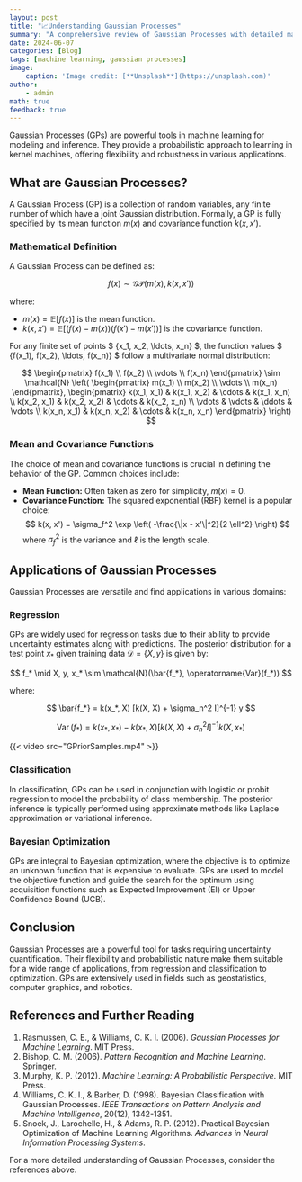 ```yaml
---
layout: post
title: "📈Understanding Gaussian Processes"
summary: "A comprehensive review of Gaussian Processes with detailed mathematical insights."
date: 2024-06-07
categories: [Blog]
tags: [machine learning, gaussian processes]
image:
    caption: 'Image credit: [**Unsplash**](https://unsplash.com)'
author:
    - admin
math: true
feedback: true
---
```


Gaussian Processes (GPs) are powerful tools in machine learning for modeling and inference. They provide a probabilistic approach to learning in kernel machines, offering flexibility and robustness in various applications.

## What are Gaussian Processes?

A Gaussian Process (GP) is a collection of random variables, any finite number of which have a joint Gaussian distribution. Formally, a GP is fully specified by its mean function $m(x)$ and covariance function $k(x, x')$.

### Mathematical Definition

A Gaussian Process can be defined as:

$$
f(x) \sim \mathcal{GP}(m(x), k(x, x'))
$$

where:

- $m(x) = \mathbb{E}[f(x)]$ is the mean function.
- $k(x, x') = \mathbb{E}[(f(x) - m(x))(f(x') - m(x'))]$ is the covariance function.

For any finite set of points $ \{x_1, x_2, \ldots, x_n\} $, the function values $ \{f(x_1), f(x_2), \ldots, f(x_n)\} $ follow a multivariate normal distribution:

$$
\begin{pmatrix}
f(x_1) \\
f(x_2) \\
\vdots \\
f(x_n)
\end{pmatrix}
\sim \mathcal{N} \left(
\begin{pmatrix}
m(x_1) \\
m(x_2) \\
\vdots \\
m(x_n)
\end{pmatrix},
\begin{pmatrix}
k(x_1, x_1) & k(x_1, x_2) & \cdots & k(x_1, x_n) \\
k(x_2, x_1) & k(x_2, x_2) & \cdots & k(x_2, x_n) \\
\vdots & \vdots & \ddots & \vdots \\
k(x_n, x_1) & k(x_n, x_2) & \cdots & k(x_n, x_n)
\end{pmatrix}
\right)
$$

### Mean and Covariance Functions

The choice of mean and covariance functions is crucial in defining the behavior of the GP. Common choices include:

- **Mean Function:** Often taken as zero for simplicity, $m(x) = 0$.
- **Covariance Function:** The squared exponential (RBF) kernel is a popular choice:
  $$
  k(x, x') = \sigma_f^2 \exp \left( -\frac{\|x - x'\|^2}{2 \ell^2} \right)
  $$
  where $\sigma_f^2$ is the variance and $\ell$ is the length scale.

## Applications of Gaussian Processes

Gaussian Processes are versatile and find applications in various domains:

### Regression

GPs are widely used for regression tasks due to their ability to provide uncertainty estimates along with predictions. The posterior distribution for a test point $x_*$ given training data $\mathcal{D} = \{X, y\}$ is given by:

$$
f_* \mid X, y, x_* \sim \mathcal{N}(\bar{f_*}, \operatorname{Var}(f_*))
$$

where:

$$
\bar{f_*} = k(x_*, X) [k(X, X) + \sigma_n^2 I]^{-1} y
$$

$$
\operatorname{Var}(f_*) = k(x_*, x_*) - k(x_*, X) [k(X, X) + \sigma_n^2 I]^{-1} k(X, x_*)
$$

{{< video src="GPriorSamples.mp4" >}}

### Classification

In classification, GPs can be used in conjunction with logistic or probit regression to model the probability of class membership. The posterior inference is typically performed using approximate methods like Laplace approximation or variational inference.

### Bayesian Optimization

GPs are integral to Bayesian optimization, where the objective is to optimize an unknown function that is expensive to evaluate. GPs are used to model the objective function and guide the search for the optimum using acquisition functions such as Expected Improvement (EI) or Upper Confidence Bound (UCB).

## Conclusion

Gaussian Processes are a powerful tool for tasks requiring uncertainty quantification. Their flexibility and probabilistic nature make them suitable for a wide range of applications, from regression and classification to optimization. GPs are extensively used in fields such as geostatistics, computer graphics, and robotics.

## References and Further Reading

1. Rasmussen, C. E., & Williams, C. K. I. (2006). *Gaussian Processes for Machine Learning*. MIT Press.
2. Bishop, C. M. (2006). *Pattern Recognition and Machine Learning*. Springer.
3. Murphy, K. P. (2012). *Machine Learning: A Probabilistic Perspective*. MIT Press.
4. Williams, C. K. I., & Barber, D. (1998). Bayesian Classification with Gaussian Processes. *IEEE Transactions on Pattern Analysis and Machine Intelligence*, 20(12), 1342-1351.
5. Snoek, J., Larochelle, H., & Adams, R. P. (2012). Practical Bayesian Optimization of Machine Learning Algorithms. *Advances in Neural Information Processing Systems*.

For a more detailed understanding of Gaussian Processes, consider the references above.
